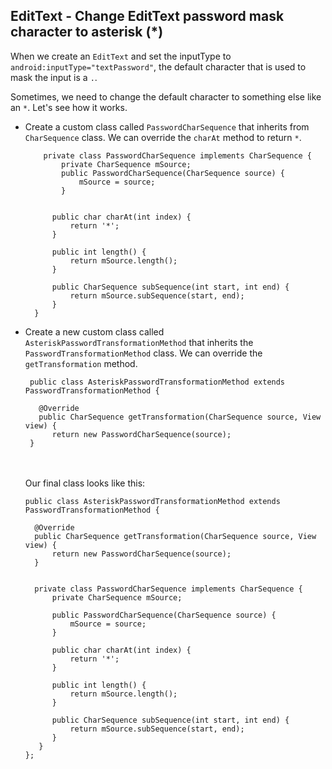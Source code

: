 ## EditText - Change EditText password mask character to asterisk (*)

When we create an ```EditText``` and set the inputType to ```android:inputType="textPassword"```, the default character that is used to mask the input is a ```.```. 

Sometimes, we need to change the default character to something else like an ```*```. Let's see how it works.

* Create a custom class called ```PasswordCharSequence``` that inherits from ```CharSequence``` class. We can override the ```charAt``` method to return ```*```.

  ```
      private class PasswordCharSequence implements CharSequence {
          private CharSequence mSource;
          public PasswordCharSequence(CharSequence source) {
              mSource = source;
          }
        

        public char charAt(int index) {
            return '*';
        }
        
        public int length() {
            return mSource.length();
        }
        
        public CharSequence subSequence(int start, int end) {
            return mSource.subSequence(start, end);
        }
    }
    ```
    
    
* Create a new custom class called ```AsteriskPasswordTransformationMethod``` that inherits the ```PasswordTransformationMethod``` class. We can override the ```getTransformation``` method.
  
  ```
   public class AsteriskPasswordTransformationMethod extends PasswordTransformationMethod {

     @Override
     public CharSequence getTransformation(CharSequence source, View view) {
        return new PasswordCharSequence(source);
   }
  ```  
  
  </br>  </br>
  Our final class looks like this:
  
  ```
  public class AsteriskPasswordTransformationMethod extends PasswordTransformationMethod {

    @Override
    public CharSequence getTransformation(CharSequence source, View view) {
        return new PasswordCharSequence(source);
    }


    private class PasswordCharSequence implements CharSequence {
        private CharSequence mSource;
        
        public PasswordCharSequence(CharSequence source) {
            mSource = source;
        }
        
        public char charAt(int index) {
            return '*';
        }
        
        public int length() {
            return mSource.length();
        }
        
        public CharSequence subSequence(int start, int end) {
            return mSource.subSequence(start, end);
        }
     }
  };  

